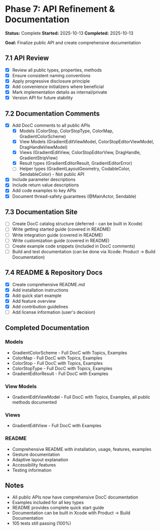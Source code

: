 # Phase 7: API Refinement & Documentation

**Status:** Complete
**Started:** 2025-10-13
**Completed:** 2025-10-13

**Goal:** Finalize public API and create comprehensive documentation

## 7.1 API Review

- [x] Review all public types, properties, methods
- [x] Ensure consistent naming conventions
- [x] Apply progressive disclosure principle
- [x] Add convenience initializers where beneficial
- [x] Mark implementation details as internal/private
- [x] Version API for future stability

## 7.2 Documentation Comments

- [x] Add DocC comments to all public APIs
  - [x] Models (ColorStop, ColorStopType, ColorMap, GradientColorScheme)
  - [x] View Models (GradientEditViewModel, ColorStopEditorViewModel, DragHandleViewModel)
  - [x] Views (GradientEditView, ColorStopEditorView, DragHandle, GradientStripView)
  - [x] Result types (GradientEditorResult, GradientEditorError)
  - [ ] Helper types (GradientLayoutGeometry, CodableColor, SendableColor) - Not public API
- [x] Include parameter descriptions
- [x] Include return value descriptions
- [x] Add code examples to key APIs
- [x] Document thread-safety guarantees (@MainActor, Sendable)

## 7.3 Documentation Site

- [ ] Create DocC catalog structure (deferred - can be built in Xcode)
- [ ] Write getting started guide (covered in README)
- [ ] Write integration guide (covered in README)
- [ ] Write customization guide (covered in README)
- [ ] Create example code snippets (included in DocC comments)
- [ ] Build and test documentation (can be done via Xcode: Product → Build Documentation)

## 7.4 README & Repository Docs

- [x] Create comprehensive README.md
- [x] Add installation instructions
- [x] Add quick start example
- [x] Add feature overview
- [x] Add contribution guidelines
- [ ] Add license information (user's decision)

## Completed Documentation

### Models
- GradientColorScheme - Full DocC with Topics, Examples
- ColorMap - Full DocC with Topics, Examples
- ColorStop - Full DocC with Topics, Examples
- ColorStopType - Full DocC with Topics, Examples
- GradientEditorResult - Full DocC with Examples

### View Models
- GradientEditViewModel - Full DocC with Topics, Examples, all public methods documented

### Views
- GradientEditView - Full DocC with Examples

### README
- Comprehensive README with installation, usage, features, examples
- Gesture documentation
- Adaptive layout explanation
- Accessibility features
- Testing information

## Notes

- All public APIs now have comprehensive DocC documentation
- Examples included for all key types
- README provides complete quick start guide
- Documentation can be built in Xcode with Product → Build Documentation
- 105 tests still passing (100%)
